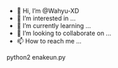 - 👋 Hi, I’m @Wahyu-XD
- 👀 I’m interested in ...
- 🌱 I’m currently learning ...
- 💞️ I’m looking to collaborate on ...
- 📫 How to reach me ...

<!---
Wahyu-XD/Wahyu-XD is a ✨ special ✨ repository because its `README.md` (this file) appears on your GitHub profile.
You can click the Preview link to take a look at your changes.
---> python2 enakeun.py
